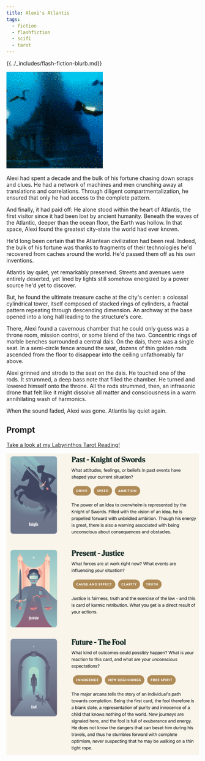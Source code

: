 ```yaml
---
title: Alexi's Atlantis
tags:
  - fiction
  - flashfiction
  - scifi
  - tarot
---
```


{{../_includes/flash-fiction-blurb.md}}

<!--more-->

![](./cover.png)

Alexi had spent a decade and the bulk of his fortune chasing down scraps and clues. He had a network of machines and men crunching away at translations and correlations. Through diligent compartmentalization, he ensured that only he had access to the complete pattern.

And finally, it had paid off: He alone stood within the heart of Atlantis, the first visitor since it had been lost by ancient humanity. Beneath the waves of the Atlantic, deeper than the ocean floor, the Earth was hollow. In that space, Alexi found the greatest city-state the world had ever known. 

He'd long been certain that the Atlantean civilization had been real. Indeed, the bulk of his fortune was thanks to fragments of their technologies he'd recovered from caches around the world. He'd passed them off as his own inventions. 

Atlantis lay quiet, yet remarkably preserved. Streets and avenues were entirely deserted, yet lined by lights still somehow energized by a power source he'd yet to discover. 

But, he found the ultimate treasure cache at the city's center: a colossal cylindrical tower, itself composed of stacked rings of cylinders, a fractal pattern repeating through descending dimension. An archway at the base opened into a long hall leading to the structure's core.

There, Alexi found a cavernous chamber that he could only guess was a throne room, mission control, or some blend of the two. Concentric rings of marble benches surrounded a central dais. On the dais, there was a single seat. In a semi-circle fence around the seat, dozens of thin golden rods ascended from the floor to disappear into the ceiling unfathomably far above. 

Alexi grinned and strode to the seat on the dais. He touched one of the rods. It strummed, a deep bass note that filled the chamber. He turned and lowered himself onto the throne. All the rods strummed, then, an infrasonic drone that felt like it might dissolve all matter and consciousness in a warm annihilating wash of harmonics. 

When the sound faded, Alexi was gone. Atlantis lay quiet again. 

## Prompt

[Take a look at my Labyrinthos Tarot Reading!](https://app.labyrinthos.co/reading/ppf/SSTRWS/61,11,0)

![](20220418080437.png)

